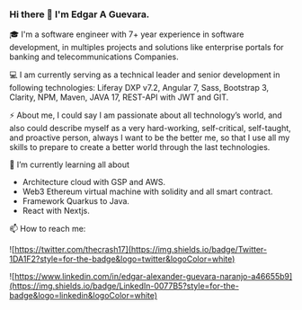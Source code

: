 ### Hi there 👋 I'm Edgar A Guevara.

🎓 I'm a software engineer with 7+ year experience in software development, in multiples projects and solutions like enterprise portals for banking and telecommunications Companies.

💻 I am currently serving as a technical leader and senior development in following technologies:
Liferay DXP v7.2, Angular 7, Sass, Bootstrap 3, Clarity, NPM, Maven, JAVA 17, REST-API with JWT and GIT.

⚡ About me, I could say I am passionate about all technology’s world, and also could describe myself as a very hard-working, self-critical, self-taught, and proactive person, always I want to be the better me, so that I use all my skills to prepare to create a better world through the last technologies.

🌱 I’m currently learning all about 
  - Architecture cloud with GSP and AWS.
  - Web3 Ethereum virtual machine with solidity and all smart contract.
  - Framework Quarkus to Java.
  - React with Nextjs.

📫 How to reach me:


![https://twitter.com/thecrash17](https://img.shields.io/badge/Twitter-1DA1F2?style=for-the-badge&logo=twitter&logoColor=white)

![https://www.linkedin.com/in/edgar-alexander-guevara-naranjo-a46655b9](https://img.shields.io/badge/LinkedIn-0077B5?style=for-the-badge&logo=linkedin&logoColor=white)


<!--
**EdgarAGuevara/EdgarAGuevara** is a ✨ _special_ ✨ repository because its `README.md` (this file) appears on your GitHub profile.

Here are some ideas to get you started:

- 🔭 I’m currently working on ...
- 🌱 I’m currently learning ...
- 👯 I’m looking to collaborate on ...
- 🤔 I’m looking for help with ...
- 💬 Ask me about ...
- 📫 How to reach me: ...
- 😄 Pronouns: ...
- ⚡ Fun fact: ...
-->
